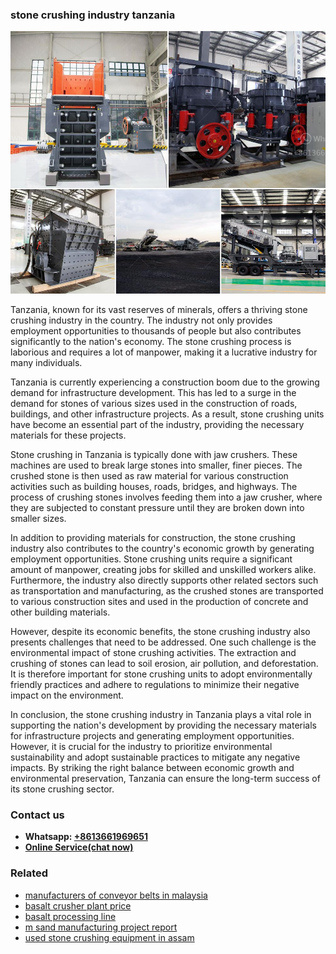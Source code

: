 <h3>stone crushing industry tanzania</h3><img src='1708663705.jpg' alt=''><p>Tanzania, known for its vast reserves of minerals, offers a thriving stone crushing industry in the country. The industry not only provides employment opportunities to thousands of people but also contributes significantly to the nation's economy. The stone crushing process is laborious and requires a lot of manpower, making it a lucrative industry for many individuals.</p><p>Tanzania is currently experiencing a construction boom due to the growing demand for infrastructure development. This has led to a surge in the demand for stones of various sizes used in the construction of roads, buildings, and other infrastructure projects. As a result, stone crushing units have become an essential part of the industry, providing the necessary materials for these projects.</p><p>Stone crushing in Tanzania is typically done with jaw crushers. These machines are used to break large stones into smaller, finer pieces. The crushed stone is then used as raw material for various construction activities such as building houses, roads, bridges, and highways. The process of crushing stones involves feeding them into a jaw crusher, where they are subjected to constant pressure until they are broken down into smaller sizes.</p><p>In addition to providing materials for construction, the stone crushing industry also contributes to the country's economic growth by generating employment opportunities. Stone crushing units require a significant amount of manpower, creating jobs for skilled and unskilled workers alike. Furthermore, the industry also directly supports other related sectors such as transportation and manufacturing, as the crushed stones are transported to various construction sites and used in the production of concrete and other building materials.</p><p>However, despite its economic benefits, the stone crushing industry also presents challenges that need to be addressed. One such challenge is the environmental impact of stone crushing activities. The extraction and crushing of stones can lead to soil erosion, air pollution, and deforestation. It is therefore important for stone crushing units to adopt environmentally friendly practices and adhere to regulations to minimize their negative impact on the environment.</p><p>In conclusion, the stone crushing industry in Tanzania plays a vital role in supporting the nation's development by providing the necessary materials for infrastructure projects and generating employment opportunities. However, it is crucial for the industry to prioritize environmental sustainability and adopt sustainable practices to mitigate any negative impacts. By striking the right balance between economic growth and environmental preservation, Tanzania can ensure the long-term success of its stone crushing sector.</p><h3>Contact us</h3><ul><li><strong>Whatsapp:&nbsp;<a href="https://wa.me/8613661969651">+8613661969651</a></strong></li><li><a href="https://swt.shibang-china.com/?git&amp;zhl&amp;stone crushing industry tanzania"><strong>Online Service(chat now)</strong></a></li></ul><h3>Related</h3><ul><li><a href='manufacturers of conveyor belts in malaysia.md'>manufacturers of conveyor belts in malaysia</a></li><li><a href='basalt crusher plant price.md'>basalt crusher plant price</a></li><li><a href='basalt processing line.md'>basalt processing line</a></li><li><a href='m sand manufacturing project report.md'>m sand manufacturing project report</a></li><li><a href='used stone crushing equipment in assam.md'>used stone crushing equipment in assam</a></li></ul>